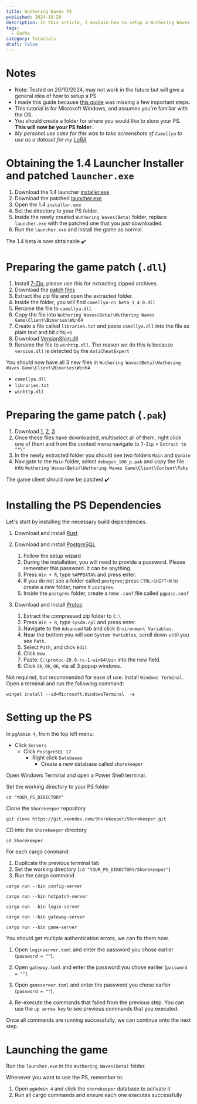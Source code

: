 ```yaml
---
title: Wuthering Waves PS
published: 2024-10-20
description: In this article, I explain how to setup a Wuthering Waves PS
tags:
  - Gacha
category: Tutorials
draft: false
---
```


# Notes
* Note: Tested on 20/10/2024, may not work in the future but will give a general idea of how to setup a PS
* I made this guide because [this guide](https://git.xeondev.com/Shorekeeper/Shorekeeper) was missing a few important steps.
* This tutorial is for Microsoft Windows, and assumes you're familiar with the OS.
* You should create a folder for where you would like to store your PS. **This will now be your PS folder**.
* *My personal use case for this was to take screenshots of `Camellya` to use as a dataset for my [LoRA](https://civitai.com/models/876351/camellya-wuthering-waves)*

# Obtaining the 1.4 Launcher Installer and patched `launcher.exe`

1. Download the 1.4 launcher  [installer.exe](https://pcdownload-huoshan.aki-game.com/pcstarter/prod/starter/10008_Pa0Q0EMFxukjEqX33pF9Uyvdc8MaGPSz/G152/1.6.1.0/lrXV5DtqdqnCMFAqMctsXWmZyjLeZxHF/installer.exe)
2. Download the patched [launcher.exe](https://cdn.discordapp.com/attachments/1283475673788452978/1295007799373332510/launcher.exe?ex=6717a17f&is=67164fff&hm=4fad5195392bf58e31f20aad12b6a7328ab5c2c9b29f92ffa7ae4ca7bc1795d9&)
3. Open the 1.4 `installer.exe`
4. Set the directory to your PS folder.
5. Inside the newly created `Wuthering Waves(Beta)` folder, replace `launcher.exe` with the patched one that you just downloaded.
6. Run the `launcher.exe` and install the game as normal.

The 1.4 beta is now obtainable ✔️

# Preparing the game patch (`.dll`)

1. Install [7-Zip](https://7-zip.org/a/7z2408-x64.exe), please use this for extracting zipped archives.
2. Download the [patch files](https://git.xeondev.com/xeon/camellya-patch/releases/download/0.4.0/camellya-patch-win64.zip)
3. Extract the zip file and open the extracted folder.
4. Inside the folder, you will find `camellya-cn_beta_1_4_0.dll`
5. Rename the file to `camellya.dll`
6. Copy the file into `Wuthering Waves(Beta)\Wuthering Waves Game\Client\Binaries\Win64`
7. Create a file called `libraries.txt` and paste `camellya.dll` into the file as plain text and hit `CTRL+S`
8. Download [VersionShim.dll](https://github.com/Xpl0itR/VersionShim/releases/download/1.1.0/VersionShim.dll)
9. Rename the file to `winhttp.dll`. The reason we do this is because `version.dll` is detected by the `AntiCheatExpert`


You should now have all 3 new files in `Wuthering Waves(Beta)\Wuthering Waves Game\Client\Binaries\Win64`

* `camellya.dll`
* `libraries.txt`
* `winhttp.dll`

# Preparing the game patch (`.pak`)

1. Download [1](https://git.xeondev.com/Shorekeeper/shorekeeper-pak/releases/download/1.3.0_1.3.9/1.3.0_1.3.9.7z.001), [2](https://git.xeondev.com/Shorekeeper/shorekeeper-pak/releases/download/1.3.0_1.3.9/1.3.0_1.3.9.7z.002), [3](https://git.xeondev.com/Shorekeeper/shorekeeper-pak/releases/download/1.3.0_1.3.9/1.3.0_1.3.9.7z.003)
2. Once these files have downloaded, multiselect all of them, right click one of them and from the context menu navigate to `7-Zip` > `Extract to "*\"`
3. In the newly extracted folder you should see two folders `Main` and `Update`
4. Navigate to the `Main` folder, select `debugon_100_p.pak` and copy the file into `Wuthering Waves(Beta)\Wuthering Waves Game\Client\Content\Paks`

The game client should now be  patched ✔️

# Installing the PS Dependencies

Let's start by installing the necessary  build dependencies.

1. Download and install [Rust](https://static.rust-lang.org/rustup/dist/x86_64-pc-windows-msvc/rustup-init.exe)
2. Download and install [PostgreSQL](https://sbp.enterprisedb.com/getfile.jsp?fileid=1259174)
	1. Follow the setup wizard
	2. During the installation, you will need to provide a password. Please remember this password. It can be anything.
	3. Press `Win + R`, type `%APPDATA%` and press enter.
	4. If you do not see a folder called `postgres`; press `CTRL+SHIFT+N` to create a new folder, name it `postgres`.
	5. Inside the `postgres` folder, create a new `.conf` file called `pgpass.conf`

3. Download and install [Protoc](https://github.com/protocolbuffers/protobuf/releases/download/v28.2/protoc-28.2-win64.zip)
	1. Extract the compressed zip folder  to `C:\`
	2. Press `Win + R`, type `sysdm.cpl` and press enter.
	3. Navigate to the `Advanced` tab and click `Environment Variables`.
	4. Near the bottom you will see `System Variables`, scroll down until you see `Path`.
	5. Select `Path`, and click `Edit`
	6. Click `New`
	7. Paste: `C:\protoc-29.0-rc-1-win64\bin` into the new field.
	8. Click `Ok`, `OK`, `OK`, via all 3 popup windows.


Not required, but recommended for ease of use: Install `Windows Terminal`. Open a terminal and run the following command:
```
winget install --id=Microsoft.WindowsTerminal  -e
```

# Setting up the PS

In `pgAdmin 4`, from the top left menu: 
* Click `Servers`
	* Click `PostgreSQL 17`
		* Right click `Databases`
			* Create a new database called `shorekeeper`

Open Windows Terminal and open a Power Shell terminal.

Set the working directory to your PS folder
```
cd "YOUR_PS_DIRECTORY"
```

Clone the `Shorekeeper` repository
```
git clone https://git.xeondev.com/Shorekeeper/Shorekeeper.git
```

CD into the `Shorekeeper` directory
```
cd Shorekeeper
```

For each cargo command:
1. Duplicate the previous terminal tab
2. Set the working directory (`cd "YOUR_PS_DIRECTORY/Shorekeeper"`)
3. Run the cargo command

```
cargo run --bin config-server
```

```
cargo run --bin hotpatch-server
```

```
cargo run --bin login-server
```

```
cargo run --bin gateway-server
```

```
cargo run --bin game-server
```

You should get multiple authentication errors, we can fix them now.

1. Open `loginserver.toml` and enter the password you chose earlier (`password = ""`).

2. Open `gateway.toml` and enter the password you chose earlier (`password = ""`).

3. Open `gameserver.toml` and enter the password you chose earlier (`password = ""`).

4. Re-execute the commands that failed from the previous step. You can use the `up arrow key` to see previous commands that you executed.

Once all commands are running successfully, we can continue onto the next step.

# Launching the game

Run the `launcher.exe` in the `Wuthering Waves(Beta)` folder. 

Whenever you want to use the PS, remember to:
1. Open `pgAdmin 4` and click the `shorekeeper` database to activate it
2. Run all cargo commands and ensure each one executes successfully